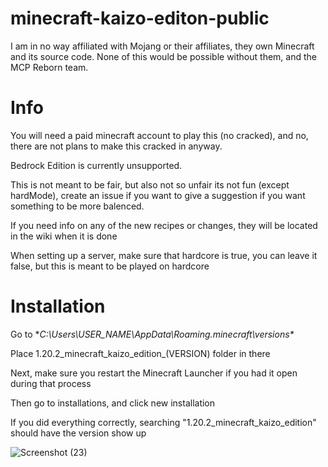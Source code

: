 # minecraft-kaizo-editon-public

I am in no way affiliated with Mojang or their affiliates, they own Minecraft and its source code. None of this would be possible without them, and the MCP Reborn team.


# Info

You will need a paid minecraft account to play this (no cracked), and no, there are not plans to make this cracked in anyway.

Bedrock Edition is currently unsupported.

This is not meant to be fair, but also not so unfair its not fun (except hardMode), create an issue if you want to give a suggestion if you want something to be more balenced.

If you need info on any of the new recipes or changes, they will be located in the wiki when it is done

When setting up a server, make sure that hardcore is true, you can leave it false, but this is meant to be played on hardcore


# Installation

Go to **C:\Users\USER_NAME\AppData\Roaming\.minecraft\versions\**

Place 1.20.2_minecraft_kaizo_edition_(VERSION) folder in there

Next, make sure you restart the Minecraft Launcher if you had it open during that process

Then go to installations, and click new installation

If you did everything correctly, searching "1.20.2_minecraft_kaizo_edition" should have the version show up

![Screenshot (23)](https://github.com/archerv123456/minecraft-kaizo-editon-public/assets/87618338/6def97c3-6705-4b4f-8106-c53585d05269)
